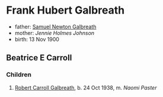 # Frank Hubert Galbreath

- father: [Samuel Newton Galbreath](galbreath-samuel-newton-1852.md)
- mother: *Jennie Holmes Johnson*
- birth: 13 Nov 1900

## Beatrice E Carroll

### Children

1. [Robert Carroll Galbreath](galbreath-robert-carroll-1938.md), b. 24 Oct 1938, m. *Naomi Paster*


